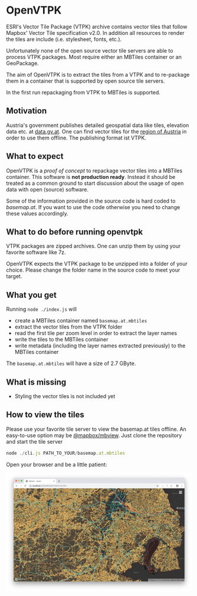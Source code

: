 # OpenVTPK

ESRI's Vector Tile Package (VTPK) archive contains vector tiles that follow Mapbox' Vector Tile specification v2.0. In addition all resources to render the tiles are include (i.e. stylesheet, fonts, etc.).

Unfortunately none of the open source vector tile servers are able to process VTPK packages. Most require either an MBTiles container or an GeoPackage.

The aim of OpenVTPK is to extract the tiles from a VTPK and to re-package them in a container that is supported by open source tile servers.

In the first run repackaging from VTPK to MBTiles is supported.

## Motivation

Austria's government publishes detailed geospatial data like tiles, elevation data etc. at [data.gv.at](https://www.data.gv.at/?s=basemap.at). One can find vector tiles for the [region of Austria](https://www.data.gv.at/katalog/dataset/a73befc7-575f-48cb-8eb9-b05172a8c9e3) in order to use them offline. The publishing format ist VTPK.

## What to expect

OpenVTPK is a _proof of concept_ to repackage vector tiles into a MBTiles container. This software is __not production ready__. Instead it should be treated as a common ground to start discussion about the usage of open data with open (source) software.

Some of the information provided in the source code is hard coded to _basemap.at_. If you want to use the code otherwise you need to change these values accordingly.

## What to do before running openvtpk

VTPK packages are zipped archives. One can unzip them by using your favorite software like 7z.

OpenVTPK expects the VTPK package to be unzipped into a folder of your choice. Please change the folder name in the source code to meet your target.

## What you get

Running ```node ./index.js``` will
* create a MBTiles container named ```basemap.at.mbtiles```
* extract the vector tiles from the VTPK folder
* read the first tile per zoom level in order to extract the layer names
* write the tiles to the MBTiles container
* write metadata (including the layer names extracted previously) to the MBTiles container

The ```basemap.at.mbtiles``` will have a size of 2.7 GByte.

## What is missing

* Styling the vector tiles is not included yet

## How to view the tiles

Please use your favorite tile server to view the basemap.at tiles offline. An easy-to-use option may be [@mapbox/mbview](https://github.com/mapbox/mbview). Just clone the repository and start the tile server

```javascript
node ./cli.js PATH_TO_YOUR/basemap.at.mbtiles
```

Open your browser and be a little patient:

![Offline vector basemap](openvtpk-basemap.jpg)

